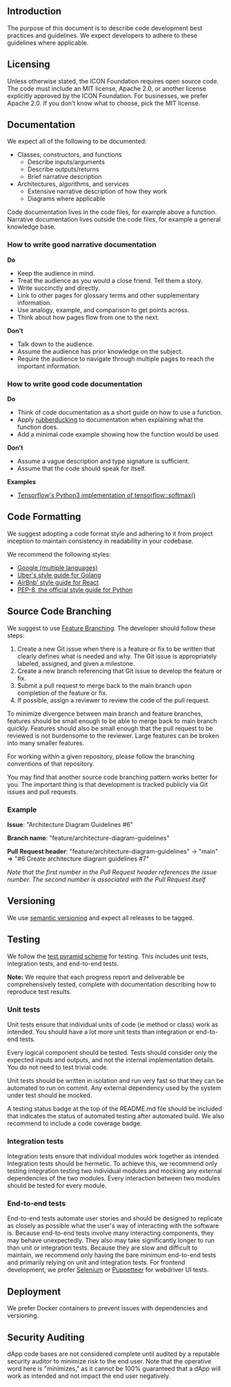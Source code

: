 ## Introduction

The purpose of this document is to describe code development best practices and guidelines. We expect developers to adhere to these guidelines where applicable.

## Licensing

Unless otherwise stated, the ICON Foundation requires open source code. The code must include an MIT license, Apache 2.0, or another license explicitly approved by the ICON Foundation. For businesses, we prefer Apache 2.0. If you don’t know what to choose, pick the MIT license.

## Documentation

We expect all of the following to be documented:
* Classes, constructors, and functions
  * Describe inputs/arguments
  * Describe outputs/returns
  * Brief narrative description
* Architectures, algorithms, and services
  * Extensive narrative description of how they work
  * Diagrams where applicable

Code documentation lives in the code files, for example above a function. Narrative documentation lives outside the code files, for example a general knowledge base.

### How to write good narrative documentation

**Do**
* Keep the audience in mind.
* Treat the audience as you would a close friend. Tell them a story.
* Write succinctly and directly.
* Link to other pages for glossary terms and other supplementary information.
* Use analogy, example, and comparison to get points across.
* Think about how pages flow from one to the next.

**Don’t**
* Talk down to the audience.
* Assume the audience has prior knowledge on the subject.
* Require the audience to navigate through multiple pages to reach the important information.

### How to write good code documentation

**Do**
* Think of code documentation as a short guide on how to use a function.
* Apply [rubberducking](https://rubberduckdebugging.com) to documentation when explaining what the function does.
* Add a minimal code example showing how the function would be used.

**Don’t**
* Assume a vague description and type signature is sufficient.
* Assume that the code should speak for itself.

**Examples**
* [Tensorflow's Python3 implementation of tensorflow::softmax()](https://github.com/tensorflow/tensorflow/blob/v2.9.1/tensorflow/python/ops/nn_ops.py#L3829-L3867)

## Code Formatting

We suggest adopting a code format style and adhering to it from project inception to maintain consistency in readability in your codebase.

We recommend the following styles:
* [Google (multiple languages)](https://google.github.io/styleguide/)
* [Uber's style guide for Golang](https://github.com/uber-go/guide/blob/master/style.md)
* [AirBnb’ style guide for React](https://airbnb.io/javascript/react/)
* [PEP-8, the official style guide for Python](https://peps.python.org/pep-0008/)

## Source Code Branching

We suggest to use [Feature Branching](https://martinfowler.com/bliki/FeatureBranch.html). The developer should follow these steps:
1. Create a new Git issue when there is a feature or fix to be written that clearly defines what is needed and why. The Git issue is appropriately labeled, assigned, and given a milestone.
2. Create a new branch referencing that Git issue to develop the feature or fix.
3. Submit a pull request to merge back to the main branch upon completion of the feature or fix.
4. If possible, assign a reviewer to review the code of the pull request.

To minimize divergence between main branch and feature branches, features should be small enough to be able to merge back to main branch quickly. Features should also be small enough that the pull request to be reviewed is not burdensome to the reviewer. Large features can be broken into many smaller features.

For working within a given repository, please follow the branching conventions of that repository.

You may find that another source code branching pattern works better for you. The important thing is that development is tracked publicly via Git issues and pull requests.

### Example

__Issue__: "Architecture Diagram Guidelines #6"

__Branch name__: "feature/architecture-diagram-guidelines"

__Pull Request header__: "feature/architecture-diagram-guidelines" -> "main" => "#6 Create architecture diagram guidelines #7"

_Note that the first number in the Pull Request header references the issue number. The second number is associated with the Pull Request itself_

## Versioning

We use [semantic versioning](https://semver.org) and expect all releases to be tagged.

## Testing

We follow the [test pyramid scheme](https://martinfowler.com/articles/practical-test-pyramid.html) for testing. This includes unit tests, integration tests, and end-to-end tests.

**Note:** We require that each progress report and deliverable be comprehensively tested, complete with documentation describing how to reproduce test results.

### Unit tests

Unit tests ensure that individual units of code (ie method or class) work as intended. You should have a lot more unit tests than integration or end-to-end tests.

Every logical component should be tested. Tests should consider only the expected inputs and outputs, and not the internal implementation details. You do not need to test trivial code.

Unit tests should be written in isolation and run very fast so that they can be automated to run on commit. Any external dependency used by the system under test should be mocked.

A testing status badge at the top of the README.md file should be included that indicates the status of automated testing after automated build. We also recommend to include a code coverage badge.

### Integration tests

Integration tests ensure that individual modules work together as intended. Integration tests should be hermetic. To achieve this, we recommend only testing integration testing two individual modules and mocking any external dependencies of the two modules. Every interaction between two modules should be tested for every module.

### End-to-end tests

End-to-end tests automate user stories and should be designed to replicate as closely as possible what the user's way of interacting with the software is. Because end-to-end tests involve many interacting components, they may behave unexpectedly. They also may take significantly longer to run than unit or integration tests. Because they are slow and difficult to maintain, we recommend only having the bare minimum end-to-end tests and primarily relying on unit and integration tests. For frontend development, we prefer [Selenium](https://www.selenium.dev) or [Puppetteer](https://pptr.dev) for webdriver UI tests.

## Deployment

We prefer Docker containers to prevent issues with dependencies and versioning. 

## Security Auditing

dApp code bases are not considered complete until audited by a reputable security auditor to minimize risk to the end user. Note that the operative word here is "minimizes," as it cannot be 100% guaranteed that a dApp will work as intended and not impact the end user negatively.
